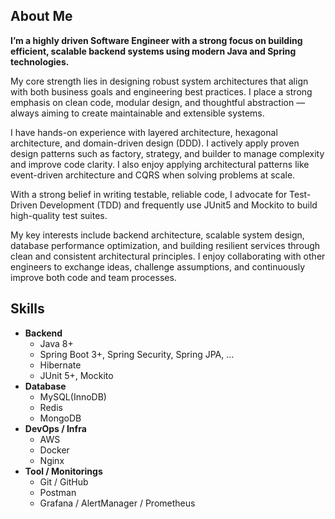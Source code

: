 ## About Me

**I’m a highly driven Software Engineer with a strong focus on building efficient, scalable backend systems using modern Java and Spring technologies.**

My core strength lies in designing robust system architectures that align with both business goals and engineering best practices. I place a strong emphasis on clean code, modular design, and thoughtful abstraction — always aiming to create maintainable and extensible systems.

I have hands-on experience with layered architecture, hexagonal architecture, and domain-driven design (DDD). I actively apply proven design patterns such as factory, strategy, and builder to manage complexity and improve code clarity. I also enjoy applying architectural patterns like event-driven architecture and CQRS when solving problems at scale.

With a strong belief in writing testable, reliable code, I advocate for Test-Driven Development (TDD) and frequently use JUnit5 and Mockito to build high-quality test suites.

My key interests include backend architecture, scalable system design, database performance optimization, and building resilient services through clean and consistent architectural principles. I enjoy collaborating with other engineers to exchange ideas, challenge assumptions, and continuously improve both code and team processes.

## Skills

- **Backend**
  - Java 8+
  - Spring Boot 3+, Spring Security, Spring JPA, ...
  - Hibernate
  - JUnit 5+, Mockito
- **Database**
  - MySQL(InnoDB)
  - Redis
  - MongoDB
- **DevOps / Infra**
  - AWS 
  - Docker
  - Nginx
- **Tool / Monitorings**
  - Git / GitHub
  - Postman
  - Grafana / AlertManager / Prometheus

